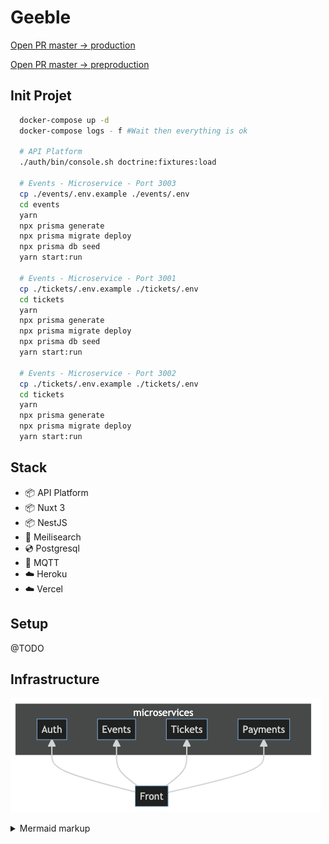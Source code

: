 # Geeble

[Open PR master -> production](https://github.com/tchenu/geeble/compare/production...master?expand=1)

[Open PR master -> preproduction](https://github.com/tchenu/geeble/compare/preproduction...master?expand=1)

## Init Projet

```bash
  docker-compose up -d
  docker-compose logs - f #Wait then everything is ok

  # API Platform
  ./auth/bin/console.sh doctrine:fixtures:load

  # Events - Microservice - Port 3003
  cp ./events/.env.example ./events/.env
  cd events
  yarn
  npx prisma generate
  npx prisma migrate deploy
  npx prisma db seed
  yarn start:run

  # Events - Microservice - Port 3001
  cp ./tickets/.env.example ./tickets/.env
  cd tickets
  yarn
  npx prisma generate
  npx prisma migrate deploy
  npx prisma db seed
  yarn start:run

  # Events - Microservice - Port 3002
  cp ./tickets/.env.example ./tickets/.env
  cd tickets
  yarn
  npx prisma generate
  npx prisma migrate deploy
  yarn start:run

```

## Stack

- 📦 API Platform
- 📦 Nuxt 3
- 📦 NestJS
- 🔎 Meilisearch
- 💿 Postgresql
- 💭 MQTT
- ☁️ Heroku
- ☁️ Vercel

## Setup

@TODO

## Infrastructure

<!-- generated by mermaid compile action - START -->

![~mermaid diagram 1~](/docs/architecture.png)

<details>
  <summary>Mermaid markup</summary>

```mermaid
flowchart BT
    Front-->Auth
    Front-->Events
    Front-->Tickets
    Front-->Payments
    subgraph microservices
    Auth
    Events
    Tickets
    Payments
    end
```

</details>
<!-- generated by mermaid compile action - END -->
